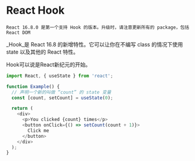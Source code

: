 # React Hook

```
React 16.8.0 是第一个支持 Hook 的版本。升级时，请注意更新所有的 package，包括 React DOM
```

_Hook_是 React 16.8 的新增特性。它可以让你在不编写 class 的情况下使用 state 以及其他的 React 特性。

Hook可以说是React新纪元的开始。

```js
import React, { useState } from 'react';

function Example() {
  // 声明一个新的叫做 “count” 的 state 变量
  const [count, setCount] = useState(0);

  return (
    <div>
      <p>You clicked {count} times</p>
      <button onClick={() => setCount(count + 1)}>
        Click me
      </button>
    </div>
  );
}
```



